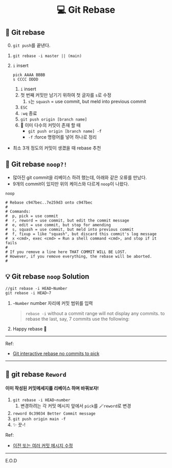 # <p align="center"> 💻 Git Rebase

## 📌 Git rebase

0. `git push`를 끝낸다.

1. ```
   git rebase -i master || (main)
   ```

2. `i` insert

   ```
   pick AAAA BBBB
   s CCCC DDDD
   ```

   1. `i` insert
   1. 첫 번째 커밋만 남기기 위하여 첫 글자를 `s`로 수정
      1. `s`는 `squash` = use commit, but meld into previous commit
   1. `ESC`
   1. `:wq` 종료
   1. `git push origin [branch name]`
   1. 📌 이미 다수의 커밋이 존재 할 때
      - `git push origin [branch name] -f`
      - `-f` :force 명령어를 넣어 하나로 정리

- 최소 3개 정도의 커밋이 생겼을 때 rebase 추천

## 📌 Git rebase `noop?!`

- 많아진 git commit을 리베이스 하려 했는데, 아래와 같은 오류를 만났다.
- 9개의 commit이 있지만 위의 케이스와 다르게 `noop`이 나왔다.

```
noop

# Rebase c947bec..7e259d3 onto c947bec
#
# Commands:
#  p, pick = use commit
#  r, reword = use commit, but edit the commit message
#  e, edit = use commit, but stop for amending
#  s, squash = use commit, but meld into previous commit
#  f, fixup = like "squash", but discard this commit's log message
#  x <cmd>, exec <cmd> = Run a shell command <cmd>, and stop if it fails
#
# If you remove a line here THAT COMMIT WILL BE LOST.
# However, if you remove everything, the rebase will be aborted.
#
```

## 💡 Git rebase `noop` Solution

```
//git rebase -i HEAD~Number
git rebase -i HEAD~7
```

1. `~Number` number 자리에 커밋 범위를 입력
   > `rebase -i` without a commit range will not display any commits. to rebase the last, say, 7 commits use the following:
1. Happy rebase 🥳

---

Ref:

- [Git interactive rebase no commits to pick](https://stackoverflow.com/questions/6485508/git-interactive-rebase-no-commits-to-pick)

---

## 🦄 git rebase `Reword`

#### 이미 작성된 커밋메세지를 리베이스 하며 바꿔보자!

1. `git rebase -i HEAD~number`
   1. 변경하려는 각 커밋 메시지 앞에서 `pick`를 🪄`reword`로 변경
2. `reword 0c39034 Better Commit message`
3. `git push origin main -f`
4. ✨ 끗-!

Ref:

- [이전 또는 여러 커밋 메시지 수정](https://docs.github.com/ko/pull-requests/committing-changes-to-your-project/creating-and-editing-commits/changing-a-commit-message#amending-older-or-multiple-commit-messages)

---

E.O.D
